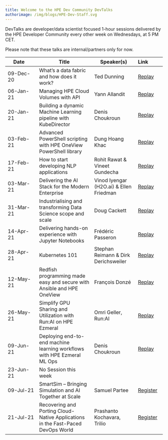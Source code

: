 ```yaml
---
title: Welcome to the HPE Dev Community DevTalks
authorimage: /img/blogs/HPE-Dev-Staff.svg
---
```

DevTalks are developer/data scientist focused 1-hour sessions delivered by the HPE Developer Community
 every other week on Wednesdays, at 5 PM CET. 

Please note that these talks are internal/partners only for now.

| &nbsp;&nbsp;&nbsp;&nbsp;Date&nbsp;&nbsp;&nbsp;&nbsp;&nbsp;&nbsp;&nbsp; | Title                                                                           | Speaker(s)                               | Link&nbsp;&nbsp;&nbsp;&nbsp;&nbsp;&nbsp;&nbsp;&nbsp;&nbsp;                            |
| ---------------------------------------------------------------------- | ------------------------------------------------------------------------------- | ---------------------------------------- | ------------------------------------------------------------------------------------- |
| 09-Dec-20                                                              | What’s a data fabric and how does it work?                                      | Ted Dunning                              | [Replay](https://vimeo.com/489790992/47e806f228)                                      |
| 06-Jan-21                                                              | Managing HPE Cloud Volumes with API                                             | Yann Allandit                            | [Replay](https://vimeo.com/498286520/1a5f5f742a)                                      |
| 20-Jan-21                                                              | Building a dynamic Machine Learning pipeline with KubeDirector                  | Denis Choukroun                          | [Replay](https://vimeo.com/503611948)                                                 |
| 03-Feb-21                                                              | Advanced PowerShell scripting with HPE OneView PowerShell library               | Dung Hoang Khac                          | [Replay](https://vimeo.com/508802530)                                                 |
| 17-Feb-21                                                              | How to start developing NLP applications                                        | Rohit Rawat & Vineet Gundecha            | [Replay](https://vimeo.com/514054456)                                                 |
| 03-Mar-21                                                              | Delivering the AI Stack for the Modern Enterprise                               | Vinod Iyengar (H2O.ai) &  Ellen Friedman | [Replay](https://vimeo.com/520629079/56fecc72f8)                                      |
| 31-Mar-21                                                              | Industrialising and transforming Data Science scope and scale                   | Doug Cackett                             | [Replay](https://vimeo.com/532641045/d498467501)                                      |
| 14-Apr-21                                                              | Delivering hands-on experience with Jupyter Notebooks                           | Frédéric Passeron                        | [Replay](https://vimeo.com/538827953/40387677ef)                                      |
| 28-Apr-21                                                              | Kubernetes 101                                                                  | Stephan Reimann & Dirk Derichsweiler     | [Replay](https://vimeo.com/545011185/c1743960d0)                                      |
| 12-May-21                                                              | Redfish programming made easy and secure with Ansible and HPE OneView           | François Donzé                           | [Replay](https://vimeo.com/551601359/637575f495)                                      |
| 26-May-21                                                              | Simplify GPU Sharing and Utilization with Run:AI on HPE Ezmeral                 | Omri Geller, Run:AI                      | [Replay](https://vimeo.com/557113873/5f3a04fc1e)                                      |
| 09-Jun-21                                                              | Deploying end-to-end machine learning workflows​ with HPE Ezmeral ML Ops        | Denis Choukroun                          | [Replay](https://vimeo.com/562745492/d1f03aa406)                                      |
| 23-Jun-21                                                              | No Session this week                                                            |                                          |                                                                                       |
| 09-Jul-21                                                              | SmartSim – Bringing Simulation and AI Together at Scale                         | Samuel Partee                            | [Register](https://hpe.zoom.us/meeting/register/tJIvdeCorj4uGtPef8kVTn4QgixQpWdNBk8T) |
| 21-Jul-21                                                              | Recovering and Porting Cloud-Native Applications in the Fast-Paced DevOps World | Prashanto Kochavara, Trilio              | [Register](https://hpe.zoom.us/meeting/register/tJEkduGvqDouE9VB8te4t7XfCsxpjJ2NAqmp) |